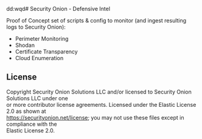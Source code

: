 dd:wqd# Security Onion - Defensive Intel


Proof of Concept set of scripts & config to monitor (and ingest resulting logs to Security Onion):
- Perimeter Monitoring
- Shodan
- Certificate Transparency
- Cloud Enumeration

## License

Copyright Security Onion Solutions LLC and/or licensed to Security Onion Solutions LLC under one  
or more contributor license agreements. Licensed under the Elastic License 2.0 as shown at  
https://securityonion.net/license; you may not use these files except in compliance with the  
Elastic License 2.0.
